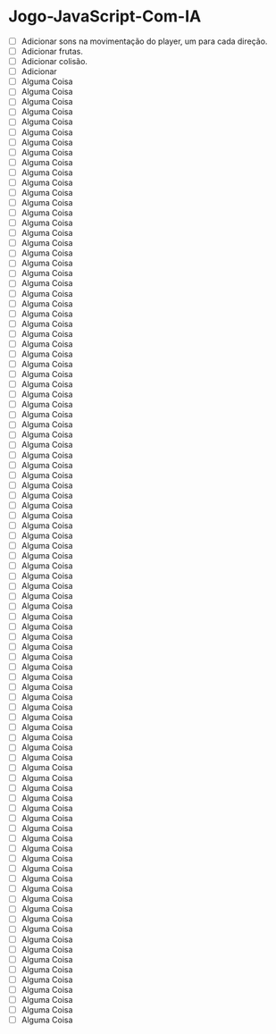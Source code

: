 # Jogo-JavaScript-Com-IA

- [ ] Adicionar sons na movimentação do player, um para cada direção.
- [ ] Adicionar frutas.
- [ ] Adicionar colisão.
- [ ] Adicionar 
- [ ] Alguma Coisa
- [ ] Alguma Coisa
- [ ] Alguma Coisa
- [ ] Alguma Coisa
- [ ] Alguma Coisa
- [ ] Alguma Coisa
- [ ] Alguma Coisa
- [ ] Alguma Coisa
- [ ] Alguma Coisa
- [ ] Alguma Coisa
- [ ] Alguma Coisa
- [ ] Alguma Coisa
- [ ] Alguma Coisa
- [ ] Alguma Coisa
- [ ] Alguma Coisa
- [ ] Alguma Coisa
- [ ] Alguma Coisa
- [ ] Alguma Coisa
- [ ] Alguma Coisa
- [ ] Alguma Coisa
- [ ] Alguma Coisa
- [ ] Alguma Coisa
- [ ] Alguma Coisa
- [ ] Alguma Coisa
- [ ] Alguma Coisa
- [ ] Alguma Coisa
- [ ] Alguma Coisa
- [ ] Alguma Coisa
- [ ] Alguma Coisa
- [ ] Alguma Coisa
- [ ] Alguma Coisa
- [ ] Alguma Coisa
- [ ] Alguma Coisa
- [ ] Alguma Coisa
- [ ] Alguma Coisa
- [ ] Alguma Coisa
- [ ] Alguma Coisa
- [ ] Alguma Coisa
- [ ] Alguma Coisa
- [ ] Alguma Coisa
- [ ] Alguma Coisa
- [ ] Alguma Coisa
- [ ] Alguma Coisa
- [ ] Alguma Coisa
- [ ] Alguma Coisa
- [ ] Alguma Coisa
- [ ] Alguma Coisa
- [ ] Alguma Coisa
- [ ] Alguma Coisa
- [ ] Alguma Coisa
- [ ] Alguma Coisa
- [ ] Alguma Coisa
- [ ] Alguma Coisa
- [ ] Alguma Coisa
- [ ] Alguma Coisa
- [ ] Alguma Coisa
- [ ] Alguma Coisa
- [ ] Alguma Coisa
- [ ] Alguma Coisa
- [ ] Alguma Coisa
- [ ] Alguma Coisa
- [ ] Alguma Coisa
- [ ] Alguma Coisa
- [ ] Alguma Coisa
- [ ] Alguma Coisa
- [ ] Alguma Coisa
- [ ] Alguma Coisa
- [ ] Alguma Coisa
- [ ] Alguma Coisa
- [ ] Alguma Coisa
- [ ] Alguma Coisa
- [ ] Alguma Coisa
- [ ] Alguma Coisa
- [ ] Alguma Coisa
- [ ] Alguma Coisa
- [ ] Alguma Coisa
- [ ] Alguma Coisa
- [ ] Alguma Coisa
- [ ] Alguma Coisa
- [ ] Alguma Coisa
- [ ] Alguma Coisa
- [ ] Alguma Coisa
- [ ] Alguma Coisa
- [ ] Alguma Coisa
- [ ] Alguma Coisa
- [ ] Alguma Coisa
- [ ] Alguma Coisa
- [ ] Alguma Coisa
- [ ] Alguma Coisa
- [ ] Alguma Coisa
- [ ] Alguma Coisa
- [ ] Alguma Coisa
- [ ] Alguma Coisa
- [ ] Alguma Coisa
